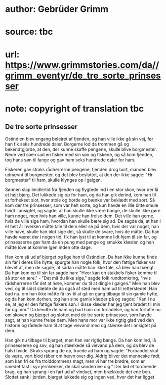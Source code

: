 # author: Gebrüder Grimm
# source: tbc
# url: https://www.grimmstories.com/da//grimm_eventyr/de_tre_sorte_prinsesser
# note: copyright of translation tbc

## De tre sorte prinsesser 

Ostindien blev engang belejret af fjenden, og han ville ikke gå sin vej,
før han fik seks hundrede daler. Borgerne lod da trommen gå og
bekendtgjorde, at den, der kunne skaffe pengene, skulle blive
borgmester. Nede ved søen sad en fisker med sin søn og fiskede, og så
kom fjenden, tog hans søn til fange og gav ham seks hundrede daler for
ham.

Fiskeren gav straks rådherrerne pengene, fjenden drog bort, manden blev
udnævnt til borgmester, og det blev besluttet, at den der ikke sagde:
"Hr. borgmester" til ham, skulle klynges op i galgen.

Sønnen slap imidlertid fra fjenden og flygtede ind i en stor skov, hvor
der lå et højt bjerg. Det lukkede sig op for ham, og da han gik derind,
kom han til et forhekset slot, hvor stole og borde og bænke var beklædt
med sort. Så kom der tre prinsesser, som var helt sorte, og kun havde en
lille bitte smule hvidt i ansigtet, og sagde, at han skulle ikke være
bange, de skulle ikke gøre ham noget, men hvis han ville, kunne han
frelse dem. Det ville han gerne, hvis de ville sige ham, hvordan han
skulle bære sig ad. De sagde da, at han i et helt år hverken måtte tale
til dem eller se på dem, hvis der var noget, han ville have, skulle han
blot sige det, så skulle de svare, hvis de måtte. Da han havde været der
i nogen tid, fik han lyst til at komme lidt hjem til sin far, og
prinsesserne gav ham da en pung med penge og smukke klæder, og han måtte
love at komme igen inden otte dage.

Han kom så ud af bjerget og lige hen til Ostindien. Da han ikke kunne
finde sin far i deres lille hytte, spurgte han nogle folk, hvor den
fattige fisker var blevet af, men de sagde, at sådan måtte han ikke
tale, så blev han hængt. Da han kom op til sin far sagde han: "Hvor kan
en stakkels fisker komme til så stor en ære." - "Det må du ikke
sige," sagde folk rundtomkring, "hvis rådsherrerne får det at høre,
kommer du til at dingle i galgen." Men han blev ved, og til sidst
slæbte de da også af sted med ham ud til retterstedet. Han bad nu, om
han ikke måtte få lov til at gå en gang tilbage til sin gamle hytte, og
da han kom derhen, tog han sine gamle klæder på og sagde: "Kan I nu se,
at jeg er den fattige fiskers søn. I disse klæder har jeg tjent brødet
til min far og mor." Da kendte de ham og bad ham om forladelse, og han
fortalte nu om skoven og bjerget og slottet med de tre sorte prinsesser,
som havde sagt, at han kunne frelse dem. Men hans mor var ikke rigtig
glad ved den historie og rådede ham til at tage vievand med og stænke
det i ansigtet på dem.

Han gik nu tilbage til bjerget, men han var rigtig bange. Da han kom
ind, lå prinsesserne og sov, og han stænkede så vievand på dem, og da
blev de halvt hvide. Straks sprang de op, truede ad ham og sagde:
"Forbandet skal du være, vort blod råber om hævn over dig. Aldrig
bliver det menneske født, som kan fri os fra trolddommens magt, men vi
har tre brødre, som er smedet fast i syv jernlænker, de skal sønderrive
dig." Der lød et tordnende brag, og han sprang i en fart ud af vinduet,
men brækkede det ene ben. Slottet sank i jorden, bjerget lukkede sig og
ingen ved, hvor det har ligget.
